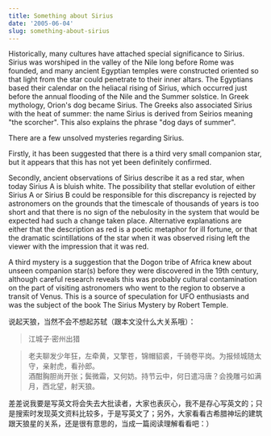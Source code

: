 ```yaml
---
title: Something about Sirius
date: '2005-06-04'
slug: something-about-sirius
---
```


Historically, many cultures have attached special significance to Sirius. Sirius was worshiped in the valley of the Nile long before Rome was founded, and many ancient Egyptian temples were constructed oriented so that light from the star could penetrate to their inner altars. The Egyptians based their calendar on the heliacal rising of Sirius, which occurred just before the annual flooding of the Nile and the Summer solstice. In Greek mythology, Orion's dog became Sirius. The Greeks also associated Sirius with the heat of summer: the name Sirius is derived from Seirios meaning "the scorcher". This also explains the phrase "dog days of summer".

There are a few unsolved mysteries regarding Sirius.

Firstly, it has been suggested that there is a third very small companion star, but it appears that this has not yet been definitely confirmed.

Secondly, ancient observations of Sirius describe it as a red star, when today Sirius A is bluish white. The possibility that stellar evolution of either Sirius A or Sirius B could be responsible for this discrepancy is rejected by astronomers on the grounds that the timescale of thousands of years is too short and that there is no sign of the nebulosity in the system that would be expected had such a change taken place. Alternative explanations are either that the description as red is a poetic metaphor for ill fortune, or that the dramatic scintillations of the star when it was observed rising left the viewer with the impression that it was red.

A third mystery is a suggestion that the Dogon tribe of Africa knew about unseen companion star(s) before they were discovered in the 19th century, although careful research reveals this was probably cultural contamination on the part of visiting astronomers who went to the region to observe a transit of Venus. This is a source of speculation for UFO enthusiasts and was the subject of the book The Sirius Mystery by Robert Temple.

说起天狼，当然不会不想起苏轼（跟本文没什么大关系哦）：

> 江城子·密州出猎

> 老夫聊发少年狂，左牵黄，又擎苍，锦帽貂裘，千骑卷平岗。为报倾城随太守，亲射虎，看孙郎。  
> 酒酣胸胆尚开张；鬓微霜，又何妨。持节云中，何日遣冯唐？会挽雕弓如满月，西北望，射天狼。

差差说我要是写英文将会失去大批读者，大家也表灰心，我不是存心写英文的；只是搜索时发现英文资料比较多，于是写英文了；另外，大家看看古希腊神坛的建筑跟天狼星的关系，还是很有意思的，当成一篇阅读理解看看吧：）
